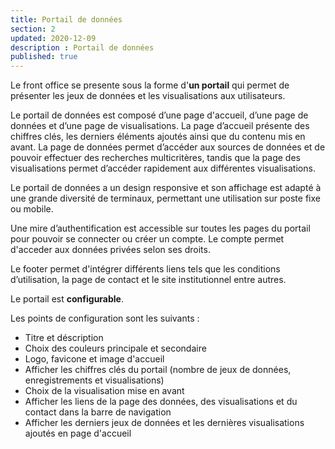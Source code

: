 ```yaml
---
title: Portail de données
section: 2
updated: 2020-12-09
description : Portail de données
published: true
---
```


Le front office se presente sous la forme d'**un portail** qui permet de présenter les jeux de données et les visualisations aux utilisateurs.

Le portail de données est composé d’une page d'accueil, d’une page de données et d’une page de visualisations.
La page d’accueil présente des chiffres clés, les derniers éléments ajoutés ainsi que du contenu mis en avant.
La page de données permet d’accéder aux sources de données et de pouvoir effectuer des recherches multicritères, tandis que la page des visualisations permet d’accéder rapidement aux différentes visualisations.

Le portail de données a un design responsive et son affichage est adapté à une grande diversité de terminaux, permettant une utilisation sur poste fixe ou mobile.

Une mire d’authentification est accessible sur toutes les pages du portail pour pouvoir se connecter ou créer un compte. Le compte permet d'acceder aux données privées selon ses droits.

Le footer permet d'intégrer différents liens tels que les conditions d’utilisation, la page de contact et le site institutionnel entre autres.

Le portail est **configurable**.

Les points de configuration sont les suivants :
* Titre et déscription
* Choix des couleurs principale et secondaire
* Logo, favicone et image d'accueil
* Afficher les chiffres clés du portail (nombre de jeux de données, enregistrements et visualisations)
* Choix de la visualisation mise en avant
* Afficher les liens de la page des données, des visualisations et du contact dans la barre de navigation
* Afficher les derniers jeux de données et les dernières visualisations ajoutés en page d'accueil
